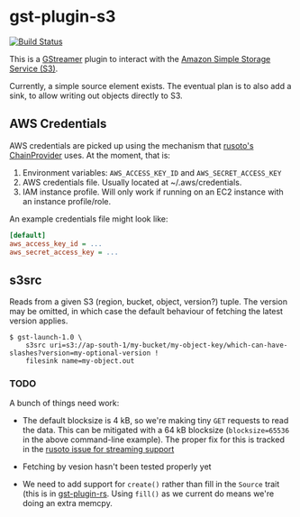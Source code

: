 # gst-plugin-s3

[![Build Status](https://travis-ci.org/ford-prefect/gst-plugin-s3.svg?branch=master)](https://travis-ci.org/ford-prefect/gst-plugin-s3)

This is a [GStreamer](https://gstreamer.freedesktop.org/) plugin to interact
with the [Amazon Simple Storage Service (S3)](https://aws.amazon.com/s3/).

Currently, a simple source element exists. The eventual plan is to also add a
sink, to allow writing out objects directly to S3.

## AWS Credentials

AWS credentials are picked up using the mechanism that
[rusoto's ChainProvider](http://rusoto.github.io/rusoto/rusoto/struct.ChainProvider.html)
uses. At the moment, that is:

 1. Environment variables: `AWS_ACCESS_KEY_ID` and `AWS_SECRET_ACCESS_KEY`
 2. AWS credentials file. Usually located at ~/.aws/credentials.
 3. IAM instance profile. Will only work if running on an EC2 instance with an instance profile/role.

An example credentials file might look like:

```ini
[default]
aws_access_key_id = ...
aws_secret_access_key = ...
```

## s3src

Reads from a given S3 (region, bucket, object, version?) tuple. The version may
be omitted, in which case the default behaviour of fetching the latest version
applies.

```
$ gst-launch-1.0 \
    s3src uri=s3://ap-south-1/my-bucket/my-object-key/which-can-have-slashes?version=my-optional-version !
    filesink name=my-object.out
```

### TODO

A bunch of things need work:

 * The default blocksize is 4 kB, so we're making tiny `GET` requests to read
   the data. This can be mitigated with a 64 kB blocksize (`blocksize=65536` in
   the above command-line example). The proper fix for this is tracked in the
   [rusoto issue for streaming support](https://github.com/rusoto/rusoto/issues/481)

 * Fetching by vesion hasn't been tested properly yet

 * We need to add support for `create()` rather than fill in the `Source` trait
   (this is in [gst-plugin-rs](https://github.com/sdroege/gst-plugin-rs). Using
   `fill()` as we current do means we're doing an extra memcpy.
